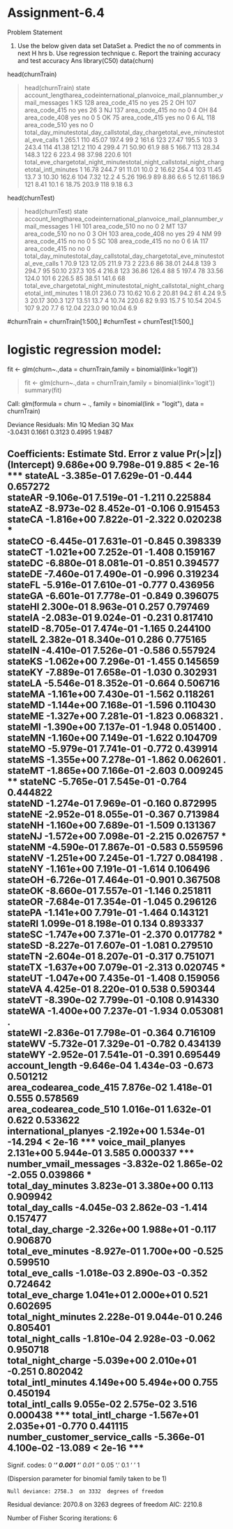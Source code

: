 # Assignment-6.4
Problem Statement
1. Use the below given data set
DataSet
a. Predict the no of comments in next H hrs
b. Use regression technique
c. Report the training accuracy and test accuracy
Ans
library(C50)
data(churn)

head(churnTrain)
> head(churnTrain)
  state account_lengtharea_codeinternational_planvoice_mail_plannumber_vmail_messages
1    KS            128 area_code_415                 no             yes                    25
2    OH            107 area_code_415                 no             yes                    26
3    NJ            137 area_code_415                 no              no                     0
4    OH             84 area_code_408                yes              no                     0
5    OK             75 area_code_415                yes              no                     0
6    AL            118 area_code_510                yes              no                     0
total_day_minutestotal_day_callstotal_day_chargetotal_eve_minutestotal_eve_calls
1             265.1             110            45.07             197.4              99
2             161.6             123            27.47             195.5             103
3             243.4             114            41.38             121.2             110
4             299.4              71            50.90              61.9              88
5             166.7             113            28.34             148.3             122
6             223.4              98            37.98             220.6             101
total_eve_chargetotal_night_minutestotal_night_callstotal_night_chargetotal_intl_minutes
1            16.78               244.7                91              11.01               10.0
2            16.62               254.4               103              11.45               13.7
3            10.30               162.6               104               7.32               12.2
4             5.26               196.9                89               8.86                6.6
5            12.61               186.9               121               8.41               10.1
6            18.75               203.9               118               9.18                6.3

head(churnTest)
> head(churnTest)
  state account_lengtharea_codeinternational_planvoice_mail_plannumber_vmail_messages
1    HI            101 area_code_510                 no              no                     0
2    MT            137 area_code_510                 no              no                     0
3    OH            103 area_code_408                 no             yes                    29
4    NM             99 area_code_415                 no              no                     0
5    SC            108 area_code_415                 no              no                     0
6    IA            117 area_code_415                 no              no                     0
total_day_minutestotal_day_callstotal_day_chargetotal_eve_minutestotal_eve_calls
1              70.9             123            12.05             211.9              73
2             223.6              86            38.01             244.8             139
3             294.7              95            50.10             237.3             105
4             216.8             123            36.86             126.4              88
5             197.4              78            33.56             124.0             101
6             226.5              85            38.51             141.6              68
total_eve_chargetotal_night_minutestotal_night_callstotal_night_chargetotal_intl_minutes
1            18.01               236.0                73              10.62               10.6
2            20.81                94.2                81               4.24                9.5
3            20.17               300.3               127              13.51               13.7
4            10.74               220.6                82               9.93               15.7
5            10.54               204.5               107               9.20                7.7
6            12.04               223.0                90              10.04                6.9


#churnTrain = churnTrain[1:500,]
#churnTest = churnTest[1:500,]

# logistic regression model:
fit <- glm(churn~.,data = churnTrain,family = binomial(link='logit'))
>fit <- glm(churn~.,data = churnTrain,family = binomial(link='logit'))
>summary(fit)

Call:
glm(formula = churn ~ ., family = binomial(link = "logit"), data = churnTrain)

Deviance Residuals: 
    Min       1Q   Median       3Q      Max  
-3.0431   0.1661   0.3123   0.4995   1.9487  

Coefficients:
                                Estimate Std. Error z value Pr(>|z|)    
(Intercept)                    9.686e+00  9.798e-01   9.885  < 2e-16 ***
stateAL                       -3.385e-01  7.629e-01  -0.444 0.657272    
stateAR                       -9.106e-01  7.519e-01  -1.211 0.225884    
stateAZ                       -8.973e-02  8.452e-01  -0.106 0.915453    
stateCA                       -1.816e+00  7.822e-01  -2.322 0.020238 *  
stateCO                       -6.445e-01  7.631e-01  -0.845 0.398339    
stateCT                       -1.021e+00  7.252e-01  -1.408 0.159167    
stateDC                       -6.880e-01  8.081e-01  -0.851 0.394577    
stateDE                       -7.460e-01  7.490e-01  -0.996 0.319234    
stateFL                       -5.916e-01  7.610e-01  -0.777 0.436956    
stateGA                       -6.601e-01  7.778e-01  -0.849 0.396075    
stateHI                        2.300e-01  8.963e-01   0.257 0.797469    
stateIA                       -2.083e-01  9.024e-01  -0.231 0.817410    
stateID                       -8.705e-01  7.474e-01  -1.165 0.244100    
stateIL                        2.382e-01  8.340e-01   0.286 0.775165    
stateIN                       -4.410e-01  7.526e-01  -0.586 0.557924    
stateKS                       -1.062e+00  7.296e-01  -1.455 0.145659    
stateKY                       -7.889e-01  7.658e-01  -1.030 0.302931    
stateLA                       -5.546e-01  8.352e-01  -0.664 0.506716    
stateMA                       -1.161e+00  7.430e-01  -1.562 0.118261    
stateMD                       -1.144e+00  7.168e-01  -1.596 0.110430    
stateME                       -1.327e+00  7.281e-01  -1.823 0.068321 .  
stateMI                       -1.390e+00  7.137e-01  -1.948 0.051400 .  
stateMN                       -1.160e+00  7.149e-01  -1.622 0.104709    
stateMO                       -5.979e-01  7.741e-01  -0.772 0.439914    
stateMS                       -1.355e+00  7.278e-01  -1.862 0.062601 .  
stateMT                       -1.865e+00  7.166e-01  -2.603 0.009245 ** 
stateNC                       -5.765e-01  7.545e-01  -0.764 0.444822    
stateND                       -1.274e-01  7.969e-01  -0.160 0.872995    
stateNE                       -2.952e-01  8.055e-01  -0.367 0.713984    
stateNH                       -1.160e+00  7.689e-01  -1.509 0.131367    
stateNJ                       -1.572e+00  7.098e-01  -2.215 0.026757 *  
stateNM                       -4.590e-01  7.867e-01  -0.583 0.559596    
stateNV                       -1.251e+00  7.245e-01  -1.727 0.084198 .  
stateNY                       -1.161e+00  7.191e-01  -1.614 0.106496    
stateOH                       -6.726e-01  7.464e-01  -0.901 0.367508    
stateOK                       -8.660e-01  7.557e-01  -1.146 0.251811    
stateOR                       -7.684e-01  7.354e-01  -1.045 0.296126    
statePA                       -1.141e+00  7.791e-01  -1.464 0.143121    
stateRI                        1.099e-01  8.198e-01   0.134 0.893337    
stateSC                       -1.747e+00  7.371e-01  -2.370 0.017782 *  
stateSD                       -8.227e-01  7.607e-01  -1.081 0.279510    
stateTN                       -2.604e-01  8.207e-01  -0.317 0.751071    
stateTX                       -1.637e+00  7.079e-01  -2.313 0.020745 *  
stateUT                       -1.047e+00  7.435e-01  -1.408 0.159056    
stateVA                        4.425e-01  8.220e-01   0.538 0.590344    
stateVT                       -8.390e-02  7.799e-01  -0.108 0.914330    
stateWA                       -1.400e+00  7.237e-01  -1.934 0.053081 .  
stateWI                       -2.836e-01  7.798e-01  -0.364 0.716109    
stateWV                       -5.732e-01  7.329e-01  -0.782 0.434139    
stateWY                       -2.952e-01  7.541e-01  -0.391 0.695449    
account_length                -9.646e-04  1.434e-03  -0.673 0.501212    
area_codearea_code_415         7.876e-02  1.418e-01   0.555 0.578569    
area_codearea_code_510         1.016e-01  1.632e-01   0.622 0.533622    
international_planyes         -2.192e+00  1.534e-01 -14.294  < 2e-16 ***
voice_mail_planyes             2.131e+00  5.944e-01   3.585 0.000337 ***
number_vmail_messages         -3.832e-02  1.865e-02  -2.055 0.039866 *  
total_day_minutes              3.823e-01  3.380e+00   0.113 0.909942    
total_day_calls               -4.045e-03  2.862e-03  -1.414 0.157477    
total_day_charge              -2.326e+00  1.988e+01  -0.117 0.906870    
total_eve_minutes             -8.927e-01  1.700e+00  -0.525 0.599510    
total_eve_calls               -1.018e-03  2.890e-03  -0.352 0.724642    
total_eve_charge               1.041e+01  2.000e+01   0.521 0.602695    
total_night_minutes            2.228e-01  9.044e-01   0.246 0.805401    
total_night_calls             -1.810e-04  2.928e-03  -0.062 0.950718    
total_night_charge            -5.039e+00  2.010e+01  -0.251 0.802042    
total_intl_minutes             4.149e+00  5.494e+00   0.755 0.450194    
total_intl_calls               9.055e-02  2.575e-02   3.516 0.000438 ***
total_intl_charge             -1.567e+01  2.035e+01  -0.770 0.441115    
number_customer_service_calls -5.366e-01  4.100e-02 -13.089  < 2e-16 ***
---
Signif. codes:  0 ‘***’ 0.001 ‘**’ 0.01 ‘*’ 0.05 ‘.’ 0.1 ‘ ’ 1

(Dispersion parameter for binomial family taken to be 1)

    Null deviance: 2758.3  on 3332  degrees of freedom
Residual deviance: 2070.8  on 3263  degrees of freedom
AIC: 2210.8

Number of Fisher Scoring iterations: 6

 
 
